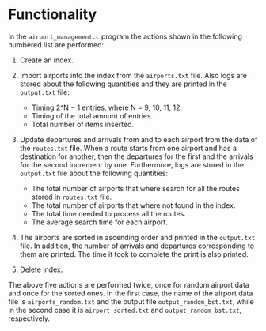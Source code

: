 # Functionality

In the `airport_management.c` program the actions shown in the following numbered list are performed:

1. Create an index.

2. Import airports into the index from the `airports.txt` file. Also logs are stored about the following
   quantities and they are printed in the `output.txt` file:

   - Timing 2^N − 1 entries, where N = 9, 10, 11, 12.
   - Timing of the total amount of entries.
   - Total number of items inserted.

3. Update departures and arrivals from and to each airport from the data of the `routes.txt` file.
   When a route starts from one airport and has a destination for another, then the departures for
   the first and the arrivals for the second increment by one. Furthermore, logs are stored in the
   `output.txt` file about the following quantities:

   - The total number of airports that where search for all the routes stored in `routes.txt` file.
   - The total number of airports that where not found in the index.
   - The total time needed to process all the routes.
   - The average search time for each airport.

4. The airports are sorted in ascending order and printed in the `output.txt` file. In addition, the number
   of arrivals and departures corresponding to them are printed. The time it took to complete the print
   is also printed.

5. Delete index.

The above five actions are performed twice, once for random airport data and once for the sorted ones. In the
first case, the name of the airport data file is `airports_random.txt` and the output file `output_random_bst.txt`,
while in the second case it is `airport_sorted.txt` and `output_random_bst.txt`, respectively.
